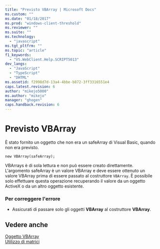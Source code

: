 ```yaml
---
title: "Previsto VBArray | Microsoft Docs"
ms.custom: ""
ms.date: "01/18/2017"
ms.prod: "windows-client-threshold"
ms.reviewer: ""
ms.suite: ""
ms.technology: 
  - "javascript"
ms.tgt_pltfrm: ""
ms.topic: "article"
f1_keywords: 
  - "VS.WebClient.Help.SCRIPT5013"
dev_langs: 
  - "JavaScript"
  - "TypeScript"
  - "DHTML"
ms.assetid: f2998d7d-13a4-4bbe-b872-3ff3316551e4
caps.latest.revision: 6
author: "mikejo5000"
ms.author: "mikejo"
manager: "ghogen"
caps.handback.revision: 6
---
```

# Previsto VBArray
È stato fornito un oggetto che non era un safeArray di Visual Basic, quando non era previsto.  
  
```  
new VBArray(safeArray);  
```  
  
 VBArrays è di sola lettura e non può essere creato direttamente.  L'argomento safeArray è un valore VBArray e deve essere ottenuto un valore VBArray prima di essere passato al costruttore `VBArray`.  È possibile solo effettuare questa operazione recuperando il valore da un oggetto ActiveX o da un altro oggetto esistente.  
  
### Per correggere l'errore  
  
-   Assicurati di passare solo gli oggetti **VBArray** al costruttore **VBArray**.  
  
## Vedere anche  
 [Oggetto VBArray](../../javascript/reference/vbarray-object-javascript.md)   
 [Utilizzo di matrici](../../javascript/advanced/using-arrays-javascript.md)